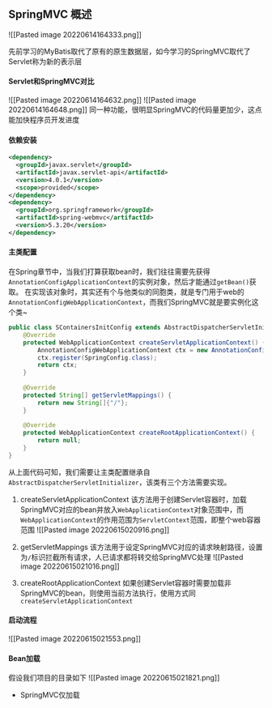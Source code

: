 ## SpringMVC 概述
![[Pasted image 20220614164333.png]]

先前学习的MyBatis取代了原有的原生数据层，如今学习的SpringMVC取代了Servlet称为新的表示层

#### Servlet和SpringMVC对比
![[Pasted image 20220614164632.png]]
![[Pasted image 20220614164648.png]]
同一种功能，很明显SpringMVC的代码量更加少，这点能加快程序员开发进度

#### 依赖安装
```xml
<dependency>  
  <groupId>javax.servlet</groupId>  
  <artifactId>javax.servlet-api</artifactId>  
  <version>4.0.1</version>
  <scope>provided</scope>  
</dependency>  
<dependency>  
  <groupId>org.springframework</groupId>  
  <artifactId>spring-webmvc</artifactId>  
  <version>5.3.20</version>  
</dependency>
```

#### 主类配置
在Spring章节中，当我们打算获取bean时，我们往往需要先获得`AnnotationConfigApplicationContext`的实例对象，然后才能通过`getBean()`获取。
在实现该对象时，其实还有个与他类似的同胞类，就是专门用于web的`AnnotationConfigWebApplicationContext`，而我们SpringMVC就是要实例化这个类~

```java
public class SContainersInitConfig extends AbstractDispatcherServletInitializer {  
    @Override  
    protected WebApplicationContext createServletApplicationContext() {  
        AnnotationConfigWebApplicationContext ctx = new AnnotationConfigWebApplicationContext();  
        ctx.register(SpringConfig.class);  
        return ctx;  
    }  
  
    @Override  
    protected String[] getServletMappings() {  
        return new String[]{"/"};  
    }  
  
    @Override  
    protected WebApplicationContext createRootApplicationContext() {  
        return null;  
    }  
}
```

从上面代码可知，我们需要让主类配置继承自`AbstractDispatcherServletInitializer`，该类有三个方法需要实现。
1. createServletApplicationContext
该方法用于创建Servlet容器时，加载SpringMVC对应的bean并放入`WebApplicationContext`对象范围中，而`WebApplicationContext`的作用范围为`ServletContext`范围，即整个web容器范围
![[Pasted image 20220615020916.png]]

2. getServletMappings
该方法用于设定SpringMVC对应的请求映射路径，设置为`/`标识拦截所有请求，人已请求都将转交给SpringMVC处理
![[Pasted image 20220615021016.png]]

3. createRootApplicationContext
如果创建Servlet容器时需要加载非SpringMVC的bean，则使用当前方法执行，使用方式同`createServletApplicationContext`

#### 启动流程
![[Pasted image 20220615021553.png]]

#### Bean加载
假设我们项目的目录如下
![[Pasted image 20220615021821.png]]

- SpringMVC仅加载